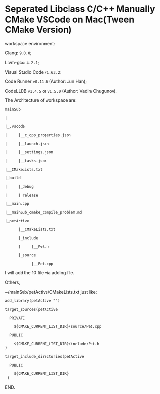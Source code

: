 # Seperated Libclass C/C++ Manually CMake VSCode on Mac(Tween CMake Version)

workspace environment:

Clang: `9.0.0`;

Llvm-gcc: `4.2.1`;

Visual Studio Code `v1.63.2`;

Code Runner `v0.11.6` (Author: Jun Han);

CodeLLDB `v1.4.5` or `v1.5.0` (Author: Vadim Chugunov).

The Architecture of workspace are:

    mainSub

    |

    |_.vscode

    |     |__c_cpp_properties.json

    |     |__launch.json

    |     |__settings.json

    |     |__tasks.json

    |__CMakeLists.txt
    
    |_build
    
    |     |_debug
    
    |     |_release
    
    |__main.cpp
    
    |__mainSub_cmake_compile_problem.md
    
    |_petActive
    
          |__CMakeLists.txt
          
          |_include
          
          |     |__Pet.h
          
          |_source
    
                |__Pet.cpp
       
I will add the 10 file via adding file.

Others, 

~/mainSub/petActive/CMakeLists.txt just like:

    add_library(petActive "")

    target_sources(petActive
  
      PRIVATE
   
        ${CMAKE_CURRENT_LIST_DIR}/source/Pet.cpp
  
      PUBLIC
    
        ${CMAKE_CURRENT_LIST_DIR}/include/Pet.h
    )

    target_include_directories(petActive
  
      PUBLIC
    
        ${CMAKE_CURRENT_LIST_DIR}
     )

END.

